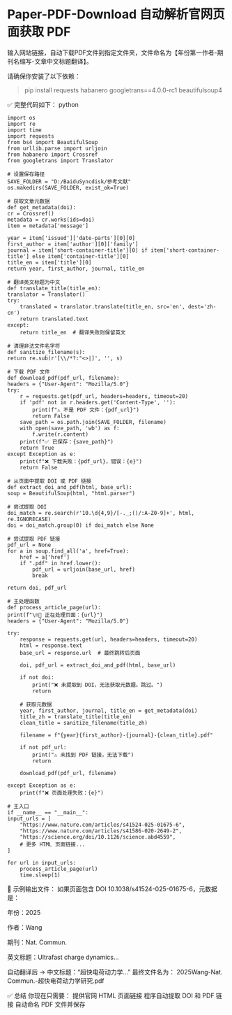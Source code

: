 # Paper-PDF-Download 自动解析官网页面获取 PDF
输入网站链接，自动下载PDF文件到指定文件夹，文件命名为【年份第一作者-期刊名缩写-文章中文标题翻译】。

请确保你安装了以下依赖：

> pip install requests habanero googletrans==4.0.0-rc1 beautifulsoup4

✅ 完整代码如下：
python

	import os
	import re
	import time
	import requests
	from bs4 import BeautifulSoup
	from urllib.parse import urljoin
	from habanero import Crossref
	from googletrans import Translator

	# 设置保存路径
	SAVE_FOLDER = "D:/BaiduSyncdisk/参考文献"
	os.makedirs(SAVE_FOLDER, exist_ok=True)

	# 获取文章元数据
	def get_metadata(doi):
    cr = Crossref()
    metadata = cr.works(ids=doi)
    item = metadata['message']

    year = item['issued']['date-parts'][0][0]
    first_author = item['author'][0]['family']
    journal = item['short-container-title'][0] if item['short-container-title'] else item['container-title'][0]
    title_en = item['title'][0]
    return year, first_author, journal, title_en

	# 翻译英文标题为中文
	def translate_title(title_en):
    translator = Translator()
    try:
        translated = translator.translate(title_en, src='en', dest='zh-cn')
        return translated.text
    except:
        return title_en  # 翻译失败则保留英文

	# 清理非法文件名字符
	def sanitize_filename(s):
    return re.sub(r'[\\/*?:"<>|]', '', s)

	# 下载 PDF 文件
	def download_pdf(pdf_url, filename):
    headers = {"User-Agent": "Mozilla/5.0"}
    try:
        r = requests.get(pdf_url, headers=headers, timeout=20)
        if 'pdf' not in r.headers.get('Content-Type', ''):
            print(f"⚠️ 不是 PDF 文件：{pdf_url}")
            return False
        save_path = os.path.join(SAVE_FOLDER, filename)
        with open(save_path, 'wb') as f:
            f.write(r.content)
        print(f"✅ 已保存：{save_path}")
        return True
    except Exception as e:
        print(f"❌ 下载失败：{pdf_url}，错误：{e}")
        return False

	# 从页面中提取 DOI 或 PDF 链接
	def extract_doi_and_pdf(html, base_url):
    soup = BeautifulSoup(html, "html.parser")

    # 尝试提取 DOI
    doi_match = re.search(r'10.\d{4,9}/[-._;()/:A-Z0-9]+', html, re.IGNORECASE)
    doi = doi_match.group(0) if doi_match else None

    # 尝试提取 PDF 链接
    pdf_url = None
    for a in soup.find_all('a', href=True):
        href = a['href']
        if ".pdf" in href.lower():
            pdf_url = urljoin(base_url, href)
            break

    return doi, pdf_url

	# 主处理函数
	def process_article_page(url):
    print(f"\n📘 正在处理页面：{url}")
    headers = {"User-Agent": "Mozilla/5.0"}

    try:
        response = requests.get(url, headers=headers, timeout=20)
        html = response.text
        base_url = response.url  # 最终跳转后页面

        doi, pdf_url = extract_doi_and_pdf(html, base_url)

        if not doi:
            print("❌ 未提取到 DOI，无法获取元数据。跳过。")
            return

        # 获取元数据
        year, first_author, journal, title_en = get_metadata(doi)
        title_zh = translate_title(title_en)
        clean_title = sanitize_filename(title_zh)

        filename = f"{year}{first_author}-{journal}-{clean_title}.pdf"

        if not pdf_url:
            print("⚠️ 未找到 PDF 链接，无法下载")
            return

        download_pdf(pdf_url, filename)

    except Exception as e:
        print(f"❌ 页面处理失败：{e}")

	# 主入口
	if __name__ == "__main__":
    input_urls = [
        "https://www.nature.com/articles/s41524-025-01675-6",
        "https://www.nature.com/articles/s41586-020-2649-2",
        "https://science.org/doi/10.1126/science.abd4559",
        # 更多 HTML 页面链接...
    ]

    for url in input_urls:
        process_article_page(url)
        time.sleep(1)

🧪 示例输出文件：
如果页面包含 DOI 10.1038/s41524-025-01675-6，元数据是：

年份：2025

作者：Wang

期刊：Nat. Commun.

英文标题：Ultrafast charge dynamics...

自动翻译后 → 中文标题：“超快电荷动力学...”
最终文件名为：
2025Wang-Nat. Commun.-超快电荷动力学研究.pdf

✅ 总结
你现在只需要：
提供官网 HTML 页面链接
程序自动提取 DOI 和 PDF 链接
自动命名 PDF 文件并保存

